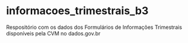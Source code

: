 # informacoes_trimestrais_b3
Respositório com os dados dos Formulários de Informações Trimestrais disponíveis pela CVM no dados.gov.br
